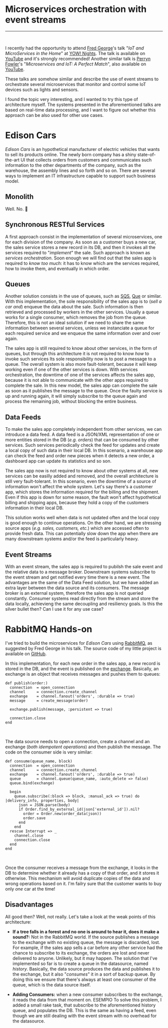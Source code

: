# Microservices orchestration with event streams
<hr>
<br>

I recently had the opportunity to attend
[Fred George](https://twitter.com/fgeorge52?lang=en)'s talk
"_IoT and MicroServices in the Home_" at
[YOW! Nights](http://nights.yowconference.com.au/). The talk is available on
[YouTube](https://youtu.be/J1eTutzcGFQ) and it's strongly recommended! Another
similar talk is [Perryn Fowler](https://twitter.com/perrynfowler)'s
"_Microservices and IoT: A Perfect Match_", also available on
[YouTube](https://youtu.be/Am7edhP6G7s).

These talks are somehow similar and describe the use of event streams to
orchestrate several microservices that monitor and control some IoT devices
such as lights and sensors.

I found the topic very interesting, and I wanted to try this type of architecture
myself. The systems presented in the aforementioned talks are based on real-time
data processing, and I want to figure out whether this approach can be also
used for other use cases.

# Edison Cars
_Edison Cars_ is an hypothetical manufacturer of electric vehicles that wants
to sell its products online. The newly born company has a shiny state-of-the-art
UI that collects orders from customers and communicates such information to the
other departments of the company, such as the warehouse, the assembly lines and
so forth and so on. There are several ways to implement an IT infrastructure
capable to support such business model.

## Monolith

Well. No. 😬

## Synchronous RESTful Services

A first approach consist in the implementation of several microservices, one for
each division of the company. As soon as a customer buys a new car, the sales
service stores a new record in its DB, and then it invokes all the services
required to "_implement_" the sale. Such approach is known as _services
orchestration_. Soon enough we will find out that the sales app is required to
_know too much_: it has to know which are the services required, how to invoke
them, and eventually in which order.

## Queues
Another solution consists in the use of queues, such as
[SQS](https://aws.amazon.com/sqs/), [Que](https://github.com/chanks/que) or
similar. With this implementation, the sole responsibility of the sales app is
to (_sell a car and_) enqueue the data about the sale. Such information is then
retrieved and processed by workers in the other services. Usually a
queue works for a single consumer, which removes the job from the queue. Therefore,
this is not an ideal solution if we need to share the same information
between several services, unless we instanciate a queue for each required service
and we enqueue the same information over and over again.

The sales app is still required to know about other services, in the form of
queues, but through this architecture it is not required to know _how_ to invoke
such services Its sole responsibility now is to post a message to a queue.
The overall system is also more fault-tolerant, because it will keep working even
if one of the other services is down. With services orchestration, the downtime
of one of the services affects the sales app, because it is not able to communicate
with the other apps required to complete the sale. In this new model, the sales
app can complete the sale as soon as it publishes the message to the queue. Once
the faulty service is up and running again, it will simply subscribe to the queue
again and process the remaining job, without blocking the entire business.

## Data Feeds
To make the sales app completely independent from other services, we can
introduce a data feed. A data feed is a JSON/XML representation
of one or more entities stored in the DB (_e.g. orders_) that can be consumed
by other services. Such services periodically check the feed for updates and
create a local copy of such data in their local DB. In this scenario, a
warehouse app can check the feed and order new pieces when it detects a new
order, a dashboard app can update its statistics and so son.

The sales app now is not required to know about other systems at all, new
services can be easilly added and removed, and the overall architecture is still
very fault-tolerant. In this scenario, even the downtime of a source of information
won't affect the whole system. Let's say there's a customer app, which stores
the information required for the billing and the shipment. Even if this app is
down for some reason, the fault won't affect hypothetical billing and shipping
apps, because they hold a copy of the customers information in their local DB.

This solution works well when data is not updated often and the local copy is
good enough to continue operations. On the other hand, we are stressing source
apps (_e.g. sales, customers, etc._) which are accessed often to provide fresh
data. This can potentially slow down the app when there are many downstream
systems and/or the feed is particularly heavy.

## Event Streams
With an event stream, the sales app is required to pubilsh the sale event and
the relative data to a message broker. Downstream systems subscribe to the event
stream and get notified every time there is a new event. The advantages are the
same of the Data Feed solution, but we have added an extra layer between the data
source and its consumers. The message broker is an external system, therefore
the sales app is not queried constantly. Consumer systems read directly from the
stream and store the data locally, achievieng the same decoupling and resiliency
goals. Is this the silver bullet then? Can I use it for any use case?

# RabbitMQ Hands-on
I've tried to build the microservices for _Edison Cars_ using
[RabbitMQ](https://www.rabbitmq.com/), as suggested by Fred George in his talk.
The source code of my little project is available on [GitHub](https://github.com/Kalimaha/event-stream-playground).

In this implementation, for each new order in the sales app, a new record is
stored in the DB, and the event is published on the [exchange](https://www.rabbitmq.com/tutorials/tutorial-three-ruby.html).
Basically, an exchange is an object that receives messages and pushes them to
queues:

```
def publish(order:)
  connection  = open_connection
  channel     = connection.create_channel
  exchange    = channel.fanout('orders', :durable => true)
  message     = create_message(order)

  exchange.publish(message, :persistent => true)

  connection.close
end
```
<br>

The data source needs to open a connection, create a channel and an exchange
(_both idempotent operations_) and then publish the message. The code on the
consumer side is very similar:

```
def consume(queue_name, block)
  connection  = open_connection
  channel     = connection.create_channel
  exchange    = channel.fanout('orders', :durable => true)
  queue       = channel.queue(queue_name, :auto_delete => false)
  queue.bind(exchange)

  begin
    queue.subscribe(:block => block, :manual_ack => true) do |delivery_info, properties, body|
      json = JSON.parse(body)
      if Order.find_by_external_id(json['external_id']).nil?
        order = Order.new(order_data(json))
        order.save
      end
    end
  rescue Interrupt => _
    channel.close
    connection.close
  end
end
```
<br>

Once the consumer receives a message from the exchange, it looks in the DB to
determine whether it already has a copy of that order, and it stores it
otherwise. This mechanism will avoid duplicate copies of the data and wrong
operations based on it. I'm failry sure that the customer wants to buy only
_one_ car at the time!

## Disadvantages
All good then? Well, not really. Let's take a look at the weak points of this
architecture:

* __If a tree falls in a forest and no one is around to hear it, does it make a
sound?:__ Not in the RabbitMQ world. If the source publishes a message to the
exchange with no existing queue, the message is discarded, lost. For example,
if the sales app sells a car before any other service had the chance to
subscribe to its exchange, the orders are lost and never delivered to anyone.
Unlikely, but it may happen. The solution that I've implemented so far is to
create a queue in the datasource, named _history_. Basically, the data source
produces the data and publishes it to the exchange, but it also "_consumes_" it
in a sort of backup queue. By doing this we ensure that there's always at least
one consumer of the queue, which is the data source itself.

* __Adding Consumers:__ when a new consumer subscribes to the exchange, it reads
the data from that moment on. ESEMPIO To solve this problem, I added a small rake task, that subscribe to the aforementioned history queue, and populates the DB. This is the same as having a feed, even though we are still dealing with the event stream with no overhead for the datasource.
